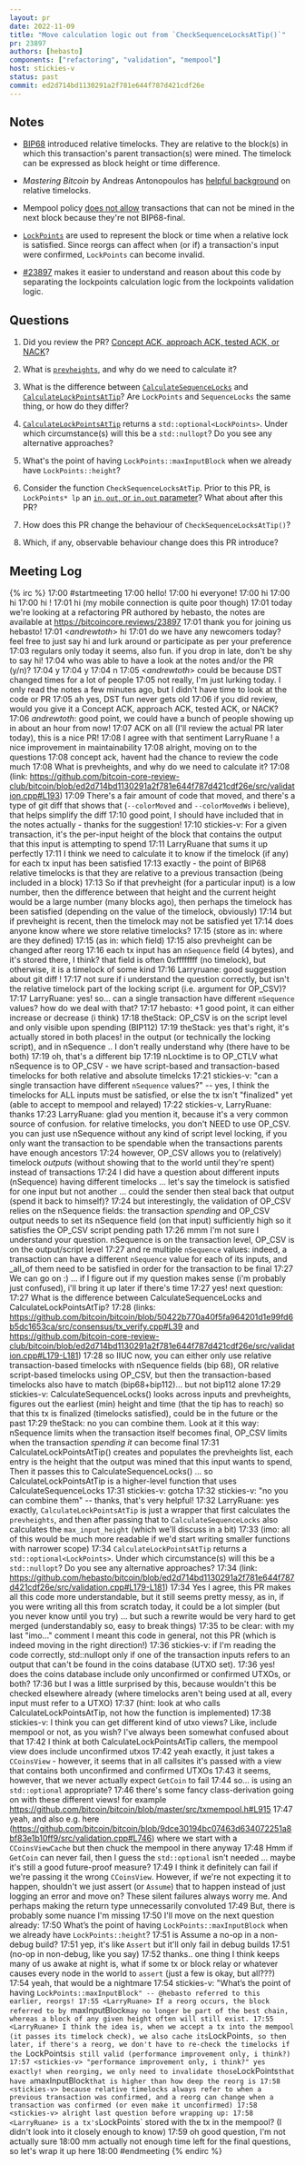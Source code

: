 ```yaml
---
layout: pr
date: 2022-11-09
title: "Move calculation logic out from `CheckSequenceLocksAtTip()`"
pr: 23897
authors: [hebasto]
components: ["refactoring", "validation", "mempool"]
host: stickies-v
status: past
commit: ed2d714bd1130291a2f781e644f787d421cdf26e
---
```


## Notes

- [BIP68](https://github.com/bitcoin/bips/blob/master/bip-0068.mediawiki) introduced relative timelocks. They are relative to the block(s) in which this transaction's parent transaction(s) were mined. The timelock can be expressed as block height or time difference.

- _Mastering Bitcoin_ by Andreas Antonopoulos has
[helpful background](https://github.com/bitcoinbook/bitcoinbook/blob/develop/ch07.asciidoc#relative-timelocks)
on relative timelocks.

- Mempool policy [does not allow](https://github.com/bitcoin/bitcoin/blob/50422b770a40f5fa964201d1e99fd6b5dc1653ca/src/validation.cpp#L782-L789) transactions that can not be mined in the next block because they're not BIP68-final.

- [`LockPoints`](https://github.com/bitcoin/bitcoin/blob/50422b770a40f5fa964201d1e99fd6b5dc1653ca/src/txmempool.h#L44-L54) are used to represent the block or time when a relative lock is satisfied. Since reorgs can affect when (or if) a transaction's input were confirmed, `LockPoints` can become invalid.

- [#23897](https://github.com/bitcoin/bitcoin/pull/23897) makes it easier to understand and reason about this code by separating the lockpoints calculation logic from the lockpoints validation logic.

## Questions
1. Did you review the PR? [Concept ACK, approach ACK, tested ACK, or NACK](https://github.com/bitcoin/bitcoin/blob/master/CONTRIBUTING.md#peer-review)?
   
2. What is [`prevheights`](https://github.com/bitcoin-core-review-club/bitcoin/blob/ed2d714bd1130291a2f781e644f787d421cdf26e/src/validation.cpp#L193), and why do we need to calculate it?
   
3. What is the difference between [`CalculateSequenceLocks`](https://github.com/bitcoin/bitcoin/blob/50422b770a40f5fa964201d1e99fd6b5dc1653ca/src/consensus/tx_verify.cpp#L39) and [`CalculateLockPointsAtTip`](https://github.com/bitcoin-core-review-club/bitcoin/blob/ed2d714bd1130291a2f781e644f787d421cdf26e/src/validation.cpp#L179-L181)? Are `LockPoints` and `SequenceLocks` the same thing, or how do they differ?
   
4. [`CalculateLockPointsAtTip`](https://github.com/hebasto/bitcoin/blob/ed2d714bd1130291a2f781e644f787d421cdf26e/src/validation.cpp#L179-L181) returns a `std::optional<LockPoints>`. Under which circumstance(s) will this be a `std::nullopt`? Do you see any alternative approaches?
   
5. What's the point of having `LockPoints::maxInputBlock` when we already have `LockPoints::height`?
   
6. Consider the function `CheckSequenceLocksAtTip`. Prior to this PR, is `LockPoints* lp` an [`in`, `out`, or `in,out` parameter](http://www.cs.ecu.edu/karl/2530/spr18/Notes/lec21A.html#logical-calling-modes:~:text=an%20implicit%20one.-,Logical%20calling%20modes,-Call%20by%20value)? What about after this PR?
   
7. How does this PR change the behaviour of `CheckSequenceLocksAtTip()`?
   
8. Which, if any, observable behaviour change does this PR introduce?


## Meeting Log

{% irc %}
17:00 <stickies-v> #startmeeting
17:00 <pablomartin> hello!
17:00 <stickies-v> hi everyone!
17:00 <LarryRuane> hi
17:00 <theStack> hi
17:00 <hernanmarino> hi !
17:01 <hebasto> hi (my mobile connection is quite poor though)
17:01 <stickies-v> today we're looking at a refactoring PR authored by hebasto, the notes are available at https://bitcoincore.reviews/23897
17:01 <stickies-v> thank you for joining us hebasto!
17:01 <_andrewtoth_> hi
17:01 <stickies-v> do we have any newcomers today? feel free to just say hi and lurk around or participate as per your preference
17:03 <stickies-v> regulars only today it seems, also fun. if you drop in late, don't be shy to say hi!
17:04 <stickies-v> who was able to have a look at the notes and/or the PR (y/n)?
17:04 <LarryRuane> y
17:04 <pablomartin> y
17:04 <theStack> n
17:05 <_andrewtoth_> could be because DST changed times for a lot of people
17:05 <hernanmarino> not really, I'm just lurking today. I only read the notes a few minutes ago, but I didn't have time to look at the code or PR 
17:05 <stickies-v> ah yes, DST fun never gets old
17:06 <stickies-v> if you did review, would you give it a Concept ACK, approach ACK, tested ACK, or NACK?
17:06 <LarryRuane> _andrewtoth_: good point, we could have a bunch of people showing up in about an hour from now!
17:07 <LarryRuane> ACK on all (I'll review the actual PR later today), this is a nice PR!
17:08 <stickies-v> I agree with that sentiment LarryRuane ! a nice improvement in maintainability
17:08 <stickies-v> alright, moving on to the questions
17:08 <pablomartin> concept ack, havent had the chance to review the code much
17:08 <stickies-v> What is prevheights, and why do we need to calculate it?
17:08 <stickies-v> (link: https://github.com/bitcoin-core-review-club/bitcoin/blob/ed2d714bd1130291a2f781e644f787d421cdf26e/src/validation.cpp#L193)
17:09 <LarryRuane> There's a fair amount of code that moved, and there's a type of git diff that shows that (`--colorMoved` and `--colorMovedWs` i believe), that helps simplify the diff
17:10 <stickies-v> good point, I should have included that in the notes actually - thanks for the suggestion!
17:10 <LarryRuane> stickies-v: For a given transaction, it's the per-input height of the block that contains the output that this input is attempting to spend
17:11 <stickies-v> LarryRuane that sums it up perfectly
17:11 <LarryRuane> I think we need to calculate it to know if the timelock (if any) for each tx input has been satisfied
17:13 <stickies-v> exactly - the point of BIP68 relative timelocks is that they are relative to a previous transaction (being included in a block)
17:13 <LarryRuane> So if that prevheight (for a particular input) is a low number, then the difference between that height and the current height would be a large number (many blocks ago), then perhaps the timelock has been satisfied (depending on the value of the timelock, obviously)
17:14 <LarryRuane> but if prevheight is recent, then the timelock may not be satisfied yet
17:14 <stickies-v> does anyone know where we store relative timelocks?
17:15 <stickies-v> (store as in: where are they defined)
17:15 <stickies-v> (as in: which field)
17:15 <hebasto> also prevheight can be changed after reorg
17:16 <LarryRuane> each tx input has an `nSequence` field (4 bytes), and it's stored there, I think? that field is often 0xffffffff (no timelock), but otherwise, it is a timelock of some kind
17:16 <hernanmarino> Larryruane: good suggestion about git diff !
17:17 <theStack> not sure if i understand the question correctly, but isn't the relative timelock part of the locking script (i.e. argument for OP_CSV)?
17:17 <stickies-v> LarryRuane: yes! so... can a single transaction have different `nSequence` values? how do we deal with that?
17:17 <LarryRuane> hebasto: +1 good point, it can either increase or decrease (i think)
17:18 <stickies-v> theStack: OP_CSV is on the script level and only visible upon spending (BIP112)
17:19 <LarryRuane> theStack: yes that's right, it's actually stored in both places! in the output (or technically the locking script), and in nSequence .. I don't really understand why (there have to be both)
17:19 <theStack> oh, that's a different bip
17:19 <stickies-v> nLocktime is to OP_CTLV what nSequence is to OP_CSV - we have script-based and transaction-based timelocks for both relative and absolute timelcks
17:21 <LarryRuane> stickies-v: "can a single transaction have different `nSequence` values?" -- yes, I think the timelocks for ALL inputs must be satisfied, or else the tx isn't "finalized" yet (able to accept to mempool and relayed)
17:22 <theStack> stickies-v, LarryRuane: thanks
17:23 <stickies-v> LarryRuane: glad you mention it, because it's a very common source of confusion. for relative timelocks, you don't NEED to use OP_CSV. you can just use nSequence without any kind of script level locking, if you only want the transaction to be spendable when the transactions parents have enough ancestors
17:24 <stickies-v> however, OP_CSV allows you to (relatively) timelock _outputs_ (without showing that to the world until they're spent) instead of transactions
17:24 <LarryRuane> I did have a question about different inputs (nSequence) having different timelocks ... let's say the timelock is satisfied for one input but not another ... could the sender then steal back that output (spend it back to himself)?
17:24 <stickies-v> but interestingly, the validation of OP_CSV relies on the nSequence fields: the transaction _spending_ and OP_CSV output needs to set its nSequence field (on that input) sufficiently high so it satisfies the OP_CSV script pending path
17:26 <stickies-v> mmm I'm not sure I understand your question. nSequence is on the transaction level, OP_CSV is on the output/script level
17:27 <stickies-v> and re multiple `nSequence` values: indeed, a transaction can have a different `nSequence` value for each of its inputs, and _all_of them need to be satisfied in order for the transaction to be final
17:27 <LarryRuane> We can go on :) ... if I figure out if my question makes sense (i'm probably just confused), i'll bring it up later if there's time
17:27 <stickies-v> yes! next question:
17:27 <stickies-v> What is the difference between CalculateSequenceLocks and CalculateLockPointsAtTip?
17:28 <stickies-v> (links: https://github.com/bitcoin/bitcoin/blob/50422b770a40f5fa964201d1e99fd6b5dc1653ca/src/consensus/tx_verify.cpp#L39 and https://github.com/bitcoin-core-review-club/bitcoin/blob/ed2d714bd1130291a2f781e644f787d421cdf26e/src/validation.cpp#L179-L181)
17:28 <theStack> so IIUC now, you can either only use relative transaction-based timelocks with nSequence fields (bip 68), OR relative script-based timelocks using OP_CSV, but then the transaction-based timelocks also have to match (bip68+bip112)... but not bip112 alone
17:29 <LarryRuane> stickies-v: CalculateSequenceLocks() looks across inputs and prevheights, figures out the earliest (min) height and time (that the tip has to reach) so that this tx is finalized (timelocks satisfied), could be in the future or the past
17:29 <stickies-v> theStack: no you can combine them. Look at it this way: nSequence limits when the transaction itself becomes final, OP_CSV limits when the transaction *spending it* can become final
17:31 <LarryRuane> CalculateLockPointsAtTip() creates and populates the prevheights list, each entry is the height that the output was mined that this input wants to spend, Then it passes this to CalculateSequenceLocks() ... so CalculateLockPointsAtTip is a higher-level function that uses CalculateSequenceLocks
17:31 <theStack> stickies-v: gotcha
17:32 <LarryRuane> stickies-v: "no you can combine them" -- thanks, that's very helpful!
17:32 <stickies-v> LarryRuane: yes exactly, `CalculateLockPointsAtTip` is just a wrapper that first calculates the `prevheights`, and then after passing that to `CalculateSequenceLocks` also calculates the `max_input_height` (which we'll discuss in a bit)
17:33 <stickies-v> (imo: all of this would be much more readable if we'd start writing smaller functions with narrower scope)
17:34 <stickies-v> `CalculateLockPointsAtTip` returns a `std::optional<LockPoints>`. Under which circumstance(s) will this be a `std::nullopt`? Do you see any alternative approaches?
17:34 <stickies-v> (link: https://github.com/hebasto/bitcoin/blob/ed2d714bd1130291a2f781e644f787d421cdf26e/src/validation.cpp#L179-L181)
17:34 <LarryRuane> Yes I agree, this PR makes all this code more understandable, but it still seems pretty messy, as in, if you were writing all this from scratch today, it could be a lot simpler (but you never know until you try) ... but such a rewrite would be very hard to get merged (understandably so, easy to break things)
17:35 <stickies-v> to be clear: with my last "imo..." comment I meant this code in general, not this PR (which is indeed moving in the right direction!)
17:36 <LarryRuane> stickies-v: if I'm reading the code correctly, std::nullopt only if one of the transaction inputs refers to an output that can't be found in the coins database (UTXO set).
17:36 <stickies-v> yes! does the coins database include only unconfirmed or confirmed UTXOs, or both?
17:36 <LarryRuane> but I was a little surprised by this, because wouldn't this be checked elsewhere already (where timelocks aren't being used at all, every input must refer to a UTXO)
17:37 <stickies-v> (hint: look at who calls CalculateLockPointsAtTip, not how the function is implemented)
17:38 <LarryRuane> stickies-v: I think you can get different kind of utxo views? Like, include mempool or not, as you wish? I've always been somewhat confused about that
17:42 <LarryRuane> I think at both CalculateLockPointsAtTip callers, the mempool view does include unconfirmed utxos
17:42 <stickies-v> yeah exactly, it just takes a `CCoinsView` - however, it seems that in all callsites it's passed with a view that contains both unconfirmed and confirmed UTXOs
17:43 <stickies-v> it seems, however, that we never actually expect `GetCoin` to fail
17:44 <stickies-v> so... is using an `std::optional` appropriate?
17:46 <LarryRuane> there's some fancy class-derivation going on with these different views! for example https://github.com/bitcoin/bitcoin/blob/master/src/txmempool.h#L915
17:47 <stickies-v> yeah, and also e.g. here (https://github.com/bitcoin/bitcoin/blob/9dce30194bc07463d634072251a8bf83e1b10ff9/src/validation.cpp#L746) where we start with a `CCoinsViewCache` but then chuck the mempool in there anyway
17:48 <LarryRuane> Hmm if `GetCoin` can never fail, then I guess the `std::optional` isn't needed ... maybe it's still a good future-proof measure?
17:49 <stickies-v> I think it definitely can fail if we're passing it the wrong `CCoinsView`. However, if we're not expecting it to happen, shouldn't we just assert (or `Assume`) that to happen instead of just logging an error and move on? These silent failures always worry me. And perhaps making the return type unnecessarily convoluted
17:49 <stickies-v> But, there is probably some nuance I'm missing
17:50 <stickies-v> I'll move on the next question already:
17:50 <stickies-v> What’s the point of having `LockPoints::maxInputBlock` when we already have `LockPoints::height`?
17:51 <LarryRuane> is Assume a no-op in a non-debug build?
17:51 <stickies-v> yep, it's like `Assert` but it'll only fail in debug builds
17:51 <stickies-v> (no-op in non-debug, like you say)
17:52 <LarryRuane> thanks.. one thing I think keeps many of us awake at night is, what if some tx or block relay or whatever causes every node in the world to `assert` (just a few is okay, but all???)
17:54 <stickies-v> yeah, that would be a nightmare
17:54 <LarryRuane> stickies-v: "What’s the point of having `LockPoints::maxInputBlock" -- @hebasto referred to this earlier, reorgs!
17:55 <LarryRuane> If a reorg occurs, the block referred to by `maxInputBlock` may no longer be part of the best chain, whereas a block of any given height often will still exist.
17:55 <LarryRuane> I think the idea is, when we accept a tx into the mempool (it passes its timelock check), we also cache its `LockPoints`, so then later, if there's a reorg, we don't have to re-check the timelocks if the `LockPoints` is still valid (performance improvement only, i think?)
17:57 <stickies-v> "performance improvement only, i think?" yes exactly! when reorging, we only need to invalidate those `LockPoints` that have a `maxInputBlock` that is higher than how deep the reorg is
17:58 <stickies-v> because relative timelocks always refer to when a previous transaction was confirmed, and a reorg can change when a transaction was confirmed (or even make it unconfirmed)
17:58 <stickies-v> alright last question before wrapping up:
17:58 <LarryRuane> is a tx's `LockPoints` stored with the tx in the mempool? (I didn't look into it closely enough to know)
17:59 <stickies-v> oh good question, I'm not actually sure
18:00 <stickies-v> mm actually not enough time left for the final questions, so let's wrap it up here
18:00 <stickies-v> #endmeeting
{% endirc %}
